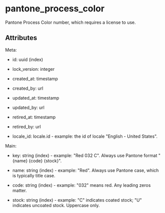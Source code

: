 # pantone_process_color


Pantone Process Color number, which requires a license to use.


## Attributes

Meta:

  * id: uuid (index)

  * lock_version: integer

  * created_at: timestamp

  * created_by: url

  * updated_at: timestamp

  * updated_by: url

  * retired_at: timestamp

  * retired_by: url

  * locale_id: locale.id - example: the id of locale "English - United States".

Main:

  * key: string (index) - example: "Red 032 C". Always use Pantone format "{name} {code} {stock}".

  * name: string (index) - example: "Red". Always use Pantone case, which is typically title case.

  * code: string (index) - example: "032" means red. Any leading zeros matter.

  * stock: string (index) - example: "C" indicates coated stock; "U" indicates uncoated stock. Uppercase only.

